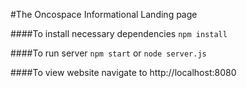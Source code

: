 #The Oncospace Informational Landing page

####To install necessary dependencies 
```npm install```

####To run server
```npm start``` or ```node server.js```

####To view website navigate to 
http://localhost:8080